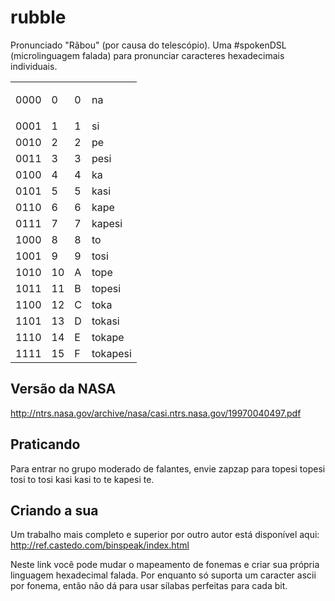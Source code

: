 # rubble
Pronunciado "Rãbou" (por causa do telescópio). Uma #spokenDSL (microlinguagem falada) para pronunciar caracteres hexadecimais individuais.

<table>
	<tbody>
		<tr>
			<td>
			<p>0000</p>
			</td>
			<td>0</td>
			<td>0</td>
			<td>na</td>
		</tr>
		<tr>
			<td>0001</td>
			<td>1</td>
			<td>1</td>
			<td>si</td>
		</tr>
		<tr>
			<td>0010</td>
			<td>2</td>
			<td>2</td>
			<td>pe</td>
		</tr>
		<tr>
			<td>0011</td>
			<td>3</td>
			<td>3</td>
			<td>pesi</td>
		</tr>
		<tr>
			<td>0100</td>
			<td>4</td>
			<td>4</td>
			<td>ka</td>
		</tr>
		<tr>
			<td>0101</td>
			<td>5</td>
			<td>5</td>
			<td>kasi</td>
		</tr>
		<tr>
			<td>0110</td>
			<td>6</td>
			<td>6</td>
			<td>kape</td>
		</tr>
		<tr>
			<td>0111</td>
			<td>7</td>
			<td>7</td>
			<td>kapesi</td>
		</tr>
		<tr>
			<td>1000</td>
			<td>8</td>
			<td>8</td>
			<td>to</td>
		</tr>
		<tr>
			<td>1001</td>
			<td>9</td>
			<td>9</td>
			<td>tosi</td>
		</tr>
		<tr>
			<td>1010</td>
			<td>10</td>
			<td>A</td>
			<td>tope</td>
		</tr>
		<tr>
			<td>1011</td>
			<td>11</td>
			<td>B</td>
			<td>topesi</td>
		</tr>
		<tr>
			<td>1100</td>
			<td>12</td>
			<td>C</td>
			<td>toka</td>
		</tr>
		<tr>
			<td>1101</td>
			<td>13</td>
			<td>D</td>
			<td>tokasi</td>
		</tr>
		<tr>
			<td>1110</td>
			<td>14</td>
			<td>E</td>
			<td>tokape</td>
		</tr>
		<tr>
			<td>1111</td>
			<td>15</td>
			<td>F</td>
			<td>tokapesi</td>
		</tr>
	</tbody>
</table>

## Versão da NASA

http://ntrs.nasa.gov/archive/nasa/casi.ntrs.nasa.gov/19970040497.pdf

## Praticando

Para entrar no grupo moderado de falantes, envie zapzap para topesi topesi tosi to tosi kasi kasi to te kapesi te.

## Criando a sua

Um trabalho mais completo e superior por outro autor está disponível aqui: http://ref.castedo.com/binspeak/index.html

Neste link você pode mudar o mapeamento de fonemas e criar sua própria linguagem hexadecimal falada. Por enquanto só suporta um caracter ascii por fonema, então não dá para usar sílabas perfeitas para cada bit.
